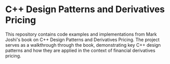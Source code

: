 # C++ Design Patterns and Derivatives Pricing

This repository contains code examples and implementations from Mark Joshi's book on C++ Design Patterns and Derivatives Pricing. The project serves as a walkthrough through the book, demonstrating key C++ design patterns and how they are applied in the context of financial derivatives pricing.
